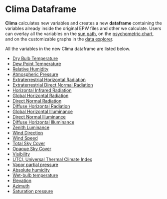 # Clima Dataframe

**Clima** calculates new variables and creates a new **dataframe** containing the variables already inside the original EPW files and other we calculate. Users can overlay all the variables on the [sun path](../sun-and-cloud/), on the [psychometric chart](../psychrometric-chart/), and on the customizable graphs in the [data explorer](../data-explorer.md).

All the variables in the new Clima dataframe are listed below.

* [Dry Bulb Temperature ](https://bigladdersoftware.com/epx/docs/22-2/auxiliary-programs/energyplus-weather-file-epw-data-dictionary.html#field-dry-bulb-temperature)
* [Dew Point Temperature ](https://bigladdersoftware.com/epx/docs/22-2/auxiliary-programs/energyplus-weather-file-epw-data-dictionary.html#field-dew-point-temperature)
* [Relative Humidity ](https://bigladdersoftware.com/epx/docs/22-2/auxiliary-programs/energyplus-weather-file-epw-data-dictionary.html#field-relative-humidity)
* [Atmospheric Pressure ](https://bigladdersoftware.com/epx/docs/22-2/auxiliary-programs/energyplus-weather-file-epw-data-dictionary.html#field-atmospheric-station-pressure)
* [Extraterrestrial Horizontal Radiation ](https://bigladdersoftware.com/epx/docs/22-2/auxiliary-programs/energyplus-weather-file-epw-data-dictionary.html#field-extraterrestrial-horizontal-radiation)
* [Extraterrestrial Direct Normal Radiation ](https://bigladdersoftware.com/epx/docs/22-2/auxiliary-programs/energyplus-weather-file-epw-data-dictionary.html#field-extraterrestrial-direct-normal-radiation)
* [Horizontal Infrared Radiation ](https://bigladdersoftware.com/epx/docs/22-2/auxiliary-programs/energyplus-weather-file-epw-data-dictionary.html#field-horizontal-infrared-radiation-intensity)
* [Global Horizontal Radiation ](https://bigladdersoftware.com/epx/docs/22-2/auxiliary-programs/energyplus-weather-file-epw-data-dictionary.html#field-global-horizontal-radiation)
* [Direct Normal Radiation ](https://bigladdersoftware.com/epx/docs/22-2/auxiliary-programs/energyplus-weather-file-epw-data-dictionary.html#field-direct-normal-radiation)
* [Diffuse Horizontal Radiation](https://bigladdersoftware.com/epx/docs/22-2/auxiliary-programs/energyplus-weather-file-epw-data-dictionary.html#field-diffuse-horizontal-radiation)&#x20;
* [Global Horizontal Illuminance](https://bigladdersoftware.com/epx/docs/22-2/auxiliary-programs/energyplus-weather-file-epw-data-dictionary.html#field-global-horizontal-illuminance)&#x20;
* [Direct Normal Illuminance](https://bigladdersoftware.com/epx/docs/22-2/auxiliary-programs/energyplus-weather-file-epw-data-dictionary.html#field-direct-normal-illuminance)&#x20;
* [Diffuse Horizontal Illuminance ](https://bigladdersoftware.com/epx/docs/22-2/auxiliary-programs/energyplus-weather-file-epw-data-dictionary.html#field-diffuse-horizontal-illuminance)
* [Zenith Luminance ](https://bigladdersoftware.com/epx/docs/22-2/auxiliary-programs/energyplus-weather-file-epw-data-dictionary.html#field-zenith-luminance)
* [Wind Direction](https://bigladdersoftware.com/epx/docs/22-2/auxiliary-programs/energyplus-weather-file-epw-data-dictionary.html#field-wind-direction)&#x20;
* [Wind Speed](https://bigladdersoftware.com/epx/docs/22-2/auxiliary-programs/energyplus-weather-file-epw-data-dictionary.html#field-wind-speed)&#x20;
* [Total Sky Cover](https://bigladdersoftware.com/epx/docs/22-2/auxiliary-programs/energyplus-weather-file-epw-data-dictionary.html#field-total-sky-cover)&#x20;
* [Opaque Sky Cover](https://bigladdersoftware.com/epx/docs/22-2/auxiliary-programs/energyplus-weather-file-epw-data-dictionary.html#field-opaque-sky-cover)&#x20;
* [Visibility](https://bigladdersoftware.com/epx/docs/22-2/auxiliary-programs/energyplus-weather-file-epw-data-dictionary.html#field-visibility)
* [UTCI, Universal Thermal Climate Index](../outdoor-comfort/utci-explained.md)
* [Vapor partial pressure](https://en.wikipedia.org/wiki/Vapor\_pressure)
* [Absolute humidity](https://en.wikipedia.org/wiki/Humidity)
* [Wet-bulb temperature](https://en.wikipedia.org/wiki/Wet-bulb\_temperature)
* [Elevation](https://en.wikipedia.org/wiki/Solar\_zenith\_angle)
* [Azimuth](https://en.wikipedia.org/wiki/Solar\_azimuth\_angle)
* [Saturation pressure](https://en.wikipedia.org/wiki/Vapour\_pressure\_of\_water)
